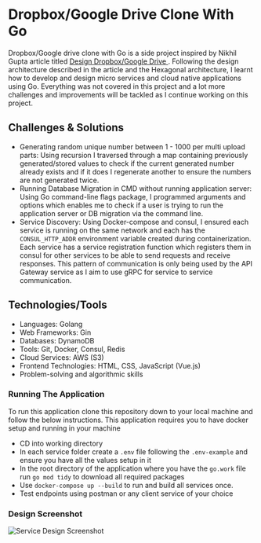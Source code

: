 # Dropbox/Google Drive Clone With Go

Dropbox/Google drive clone with Go is a side project inspired by Nikhil Gupta article titled [Design Dropbox/Google Drive
](https://nikhilgupta1.medium.com/design-dropbox-google-drive-81cd343571a8). Following the design architecture described in the article and the Hexagonal architecture, I learnt how to develop and design micro services and cloud native applications using Go. Everything was not covered in this project and a lot more challenges and improvements will be tackled as I continue working on this project.

## Challenges & Solutions

- Generating random unique number between 1 - 1000 per multi upload parts: Using recursion I traversed through a map containing previously generated/stored values to check if the current generated number already exists and if it does I regenerate another to ensure the numbers are not generated twice.
- Running Database Migration in CMD without running application server: Using Go command-line flags package, I programmed arguments and options which enables me to check if a user is trying to run the application server or DB migration via the command line.
- Service Discovery: Using Docker-compose and consul, I ensured each service is running on the same network and each has the `CONSUL_HTTP_ADDR` environment variable created during containerization. Each service has a service registration function which registers them in consul for other services to be able to send requests and receive responses. This pattern of communication is only being used by the API Gateway service as I aim to use gRPC for service to service communication.

## Technologies/Tools

- Languages: Golang
- Web Frameworks: Gin
- Databases: DynamoDB
- Tools: Git, Docker, Consul, Redis
- Cloud Services: AWS (S3)
- Frontend Technologies: HTML, CSS, JavaScript (Vue.js)
- Problem-solving and algorithmic skills

### Running The Application

To run this application clone this repository down to your local machine and follow the below instructions. This application requires you to have docker setup and running in your machine

- CD into working directory
- In each service folder create a `.env` file following the `.env-example` and ensure you have all the values setup in it
- In the root directory of the application where you have the `go.work` file run `go mod tidy` to download all required packages
- Use `docker-compose up --build` to run and build all services once.
- Test endpoints using postman or any client service of your choice

### Design Screenshot

![Service Design Screenshot](https://miro.medium.com/v2/resize:fit:828/format:webp/1*XlJby2-ltVG3b7lNm35haA.png)
